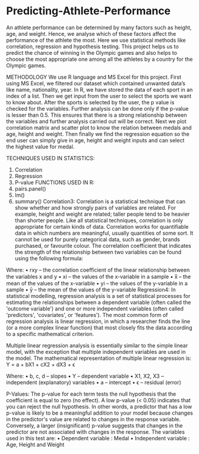 # Predicting-Athlete-Performance
An athlete performance can be determined by many factors such as height, age, and weight. Hence, we analyse which of these factors affect the performance of the athlete the most. Here we use statistical methods like correlation, regression and hypothesis testing. This project helps us to predict the chance of winning in the Olympic games and also helps to choose the most appropriate one among all the athletes by a country for the Olympic games.

METHODOLOGY
We use R language and MS Excel for this project. First using MS Excel, we filtered our dataset which contained unwanted data’s like name, nationality, year. In R, we have stored the data of each sport in an index of a list. Then we get input from the user to select the sports we want to know about. After the sports is selected by the user, the p value is checked for the variables. Further analysis can be done only if the p-value is lesser than 0.5. This ensures that there is a strong relationship between the variables and further analysis carried out will be correct. Next we plot correlation matrix and scatter plot to know the relation between medals and age, height and weight. Then finally we find the regression equation so the end user can simply give in age, height and weight inputs and can select the highest value for medal.

TECHNIQUES USED IN STATISTICS:
1.  Correlation
2. Regression
3. P-value
FUNCTIONS USED IN R:
1. pairs.panel()
2. lm() 
3. summary()
Correlation3:
Correlation is a statistical technique that can show whether and how strongly pairs of variables are related. For example, height and weight are related; taller people tend to be heavier than shorter people. Like all statistical techniques, correlation is only appropriate for certain kinds of data. Correlation works for quantifiable data in which numbers are meaningful, usually quantities of some sort. It cannot be used for purely categorical data, such as gender, brands purchased, or favourite colour.
The correlation coefficient that indicates the strength of the relationship between two variables can be found using the following formula:
  
                                       
Where:
•	rxy – the correlation coefficient of the linear relationship between the variables x and y
•	xi – the values of the x-variable in a sample
•	x̅ – the mean of the values of the x-variable
•	yi – the values of the y-variable in a sample
•	ȳ – the mean of the values of the y-variable
Regression4:
In statistical modelling, regression analysis is a set of statistical processes for estimating the relationships between a dependent variable (often called the 'outcome variable') and one or more independent variables (often called 'predictors', 'covariates', or 'features'). The most common form of regression analysis is linear regression, in which a researcher finds the line (or a more complex linear function) that most closely fits the data according to a specific mathematical criterion.

Multiple linear regression analysis is essentially similar to the simple linear model, with the exception that multiple independent variables are used in the model. The mathematical representation of multiple linear regression is:
Y = a + bX1 + cX2 + dX3 + ϵ
 
Where:
•	b, c, d – slopes
•	Y – dependent variable
•	X1, X2, X3 – independent (explanatory) variables
•	a – intercept
•	ϵ – residual (error)



P-Values:
The p-value for each term tests the null hypothesis that the coefficient is equal to zero (no effect). A low p-value (< 0.05) indicates that you can reject the null hypothesis. In other words, a predictor that has a low p-value is likely to be a meaningful addition to your model because changes in the predictor's value are related to changes in the response variable.
Conversely, a larger (insignificant) p-value suggests that changes in the predictor are not associated with changes in the response.
The variables used in this test are:
•	Dependent variable   : Medal
•	Independent variable : Age, Height and Weight
